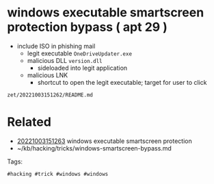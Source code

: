# windows executable smartscreen protection bypass ( apt 29 )
- include ISO in phishing mail
  - legit executable `OneDriveUpdater.exe`
  - malicious DLL `version.dll`
    - sideloaded into legit application
  - malicious LNK
    - shortcut to open the legit executable; target for user to click

` zet/20221003151262/README.md `

# Related

- [20221003151263](/zet/20221003151263/README.md) windows executable smartscreen protection
- ~/kb/hacking/tricks/windows-smartscreen-bypass.md

Tags:

    #hacking #trick #windows #windows 
